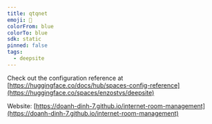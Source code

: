 ```yaml
---
title: qtqnet
emoji: 🐳
colorFrom: blue
colorTo: blue
sdk: static
pinned: false
tags:
  - deepsite
---
```


Check out the configuration reference at [https://huggingface.co/docs/hub/spaces-config-reference](https://huggingface.co/spaces/enzostvs/deepsite)

Website: [https://doanh-dinh-7.github.io/internet-room-management](https://doanh-dinh-7.github.io/internet-room-management)
